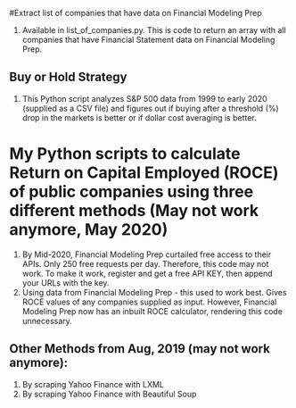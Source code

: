 #Extract list of companies that have data on Financial Modeling Prep
1. Available in list_of_companies.py. This is code to return an array with all companies that have Financial Statement data on Financial Modeling Prep. 

## Buy or Hold Strategy
1. This Python script analyzes S&P 500 data from 1999 to early 2020 (supplied as a CSV file) and figures out if buying after a threshold (%) drop in the markets is better or if dollar cost averaging is better.

# My Python scripts to calculate Return on Capital Employed (ROCE) of public companies using three different methods (May not work anymore, May 2020)
1. By Mid-2020, Financial Modeling Prep curtailed free access to their APIs. Only 250 free requests per day. Therefore, this code may not work. To make it work, register and get a free API KEY, then append your URLs with the key. 
2. Using data from Financial Modeling Prep - this used to work best. Gives ROCE values of any companies supplied as input. However, Financial Modeling Prep now has an inbuilt ROCE calculator, rendering this code unnecessary. 

## Other Methods from Aug, 2019 (may not work anymore):
1. By scraping Yahoo Finance with LXML
2. By scraping Yahoo Finance with Beautiful Soup